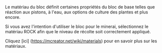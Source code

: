 Le matériau du bloc définit certaines propriétés du bloc de base telles que
réaction aux pistons, à l'eau, aux options de culture des plantes et plus encore.

Si vous avez l'intention d'utiliser le bloc pour le minerai, sélectionnez le matériau ROCK
afin que le niveau de récolte soit correctement appliqué.

Cliquez [ici] (https://mcreator.net/wiki/materials) pour en savoir plus sur les matériaux.